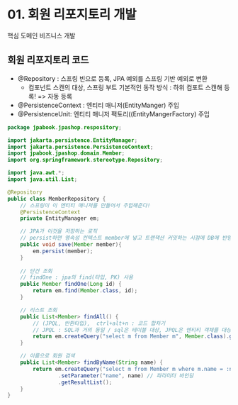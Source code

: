 # 01. 회원 리포지토리 개발
핵심 도메인 비즈니스 개발

## 회원 리포지토리 코드
- @Repository : 스프링 빈으로 등록, JPA 예외를 스프링 기반 예외로 변환
  - 컴포넌트 스캔의 대상, 스프링 부트 기본적인 동작 방식 : 하위 컴포트 스캔해 등록! => 자동 등록
- @PersistenceContext : 엔티티 매니저(EntityManger) 주입
- @PersistenceUnit: 엔티티 매니저 팩토리((EntityMangerFactory) 주입
```java
package jpabook.jpashop.respository;

import jakarta.persistence.EntityManager;
import jakarta.persistence.PersistenceContext;
import jpabook.jpashop.domain.Member;
import org.springframework.stereotype.Repository;

import java.awt.*;
import java.util.List;

@Repository
public class MemberRepository {
    // 스프링이 이 엔티티 매니저를 만들어서 주입해준다!
    @PersistenceContext
    private EntityManager em;

    // JPA가 이것을 저장하는 로직
    // persist하면 영속성 컨텍스트 member에 넣고 트랜잭션 커밋하는 시점에 DB에 반영
    public void save(Member member){
        em.persist(member);
    }
    
    // 단건 조회
    // findOne : jpa의 find(타입, PK) 사용
    public Member findOne(Long id) {
        return em.find(Member.class, id);
    }

    // 리스트 조회
    public List<Member> findAll() {
        // (JPQL, 반환타입),  ctrl+alt+n : 코드 합차기
        // JPQL : SQL과 거의 동일 / sql은 테이블 대상, JPQL은 엔티티 객체를 대상으로 쿼리
        return em.createQuery("select m from Member m", Member.class).getResultList();
    }

    // 이름으로 회원 검색
    public List<Member> findByName(String name) {
        return em.createQuery("select m from Member m where m.name = :name", Member.class)
                .setParameter("name", name) // 파라미터 바인딩
                .getResultList();
    }
}
```